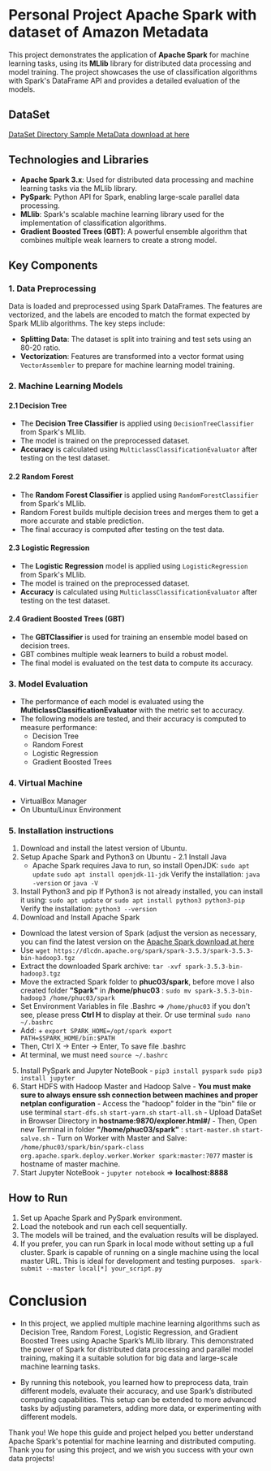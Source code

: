 
# Personal Project Apache Spark with dataset of Amazon Metadata

This project demonstrates the application of **Apache Spark** for machine learning tasks, using its **MLlib** library for distributed data processing and model training. The project showcases the use of classification algorithms with Spark's DataFrame API and provides a detailed evaluation of the models.

## DataSet
[DataSet Directory Sample MetaData download at here](https://nijianmo.github.io/amazon/index.html)


## Technologies and Libraries

- **Apache Spark 3.x**: Used for distributed data processing and machine learning tasks via the MLlib library.
- **PySpark**: Python API for Spark, enabling large-scale parallel data processing.
- **MLlib**: Spark's scalable machine learning library used for the implementation of classification algorithms.
- **Gradient Boosted Trees (GBT)**: A powerful ensemble algorithm that combines multiple weak learners to create a strong model.

## Key Components

### 1. Data Preprocessing
Data is loaded and preprocessed using Spark DataFrames. The features are vectorized, and the labels are encoded to match the format expected by Spark MLlib algorithms. The key steps include:
- **Splitting Data**: The dataset is split into training and test sets using an 80-20 ratio.
- **Vectorization**: Features are transformed into a vector format using `VectorAssembler` to prepare for machine learning model training.

### 2. Machine Learning Models

#### 2.1 Decision Tree
- The **Decision Tree Classifier** is applied using `DecisionTreeClassifier` from Spark's MLlib.
- The model is trained on the preprocessed dataset.
- **Accuracy** is calculated using `MulticlassClassificationEvaluator` after testing on the test dataset.

#### 2.2 Random Forest
- The **Random Forest Classifier** is applied using `RandomForestClassifier` from Spark's MLlib.
- Random Forest builds multiple decision trees and merges them to get a more accurate and stable prediction.
- The final accuracy is computed after testing on the test data.

#### 2.3 Logistic Regression
- The **Logistic Regression** model is applied using `LogisticRegression` from Spark's MLlib.
- The model is trained on the preprocessed dataset.
- **Accuracy** is calculated using `MulticlassClassificationEvaluator` after testing on the test dataset.

#### 2.4 Gradient Boosted Trees (GBT)
- The **GBTClassifier** is used for training an ensemble model based on decision trees.
- GBT combines multiple weak learners to build a robust model.
- The final model is evaluated on the test data to compute its accuracy.

### 3. Model Evaluation
- The performance of each model is evaluated using the **MulticlassClassificationEvaluator** with the metric set to accuracy.
- The following models are tested, and their accuracy is computed to measure performance:
  - Decision Tree
  - Random Forest
  - Logistic Regression
  - Gradient Boosted Trees

### 4. Virtual Machine
  - VirtualBox Manager
  - On Ubuntu/Linux Environment
  
### 5. Installation instructions
  1. Download and install the latest version of Ubuntu.
  2. Setup Apache Spark and Python3 on Ubuntu
    - 2.1 Install Java 
      + Apache Spark requires Java to run, so install OpenJDK:
        `sudo apt update`
        `sudo apt install openjdk-11-jdk`
    Verify the installation: `java -version` or `java -V`
  3. Install Python3 and pip
    If Python3 is not already installed, you can install it using:  `sudo apt update` or `sudo apt install python3 python3-pip`
    Verify the installation: `python3 --version`
  4. Download and Install Apache Spark
  - Download the latest version of Spark (adjust the version as necessary, you can find the latest version on the [Apache Spark download at here](https://dlcdn.apache.org/spark/spark-3.5.3/spark-3.5.3-bin-hadoop3.tgz)
  - Use `wget https://dlcdn.apache.org/spark/spark-3.5.3/spark-3.5.3-bin-hadoop3.tgz`
  - Extract the downloaded Spark archive: `tar -xvf spark-3.5.3-bin-hadoop3.tgz`
  - Move the extracted Spark folder to **phuc03/spark**, before move I also created folder **"Spark"** in **/home/phuc03** : `sudo mv spark-3.5.3-bin-hadoop3 /home/phuc03/spark`
  - Set Environment Variables in file .Bashrc => `/home/phuc03` if you don't see, please press **Ctrl H** to display at their. Or use terminal `sudo nano ~/.bashrc`
  - Add:
        + `export SPARK_HOME=/opt/spark
        export PATH=$SPARK_HOME/bin:$PATH`
  - Then, Ctrl X -> Enter -> Enter, To save file .bashrc
  - At terminal, we must need `source ~/.bashrc `
  5. Install PySpark and Jupyter NoteBook
    - `pip3 install pyspark`
    `sudo pip3 install jupyter`
  6. Start HDFS with Hadoop Master and Hadoop Salve
    - **You must make sure to always ensure ssh connection between machines and proper netplan configuration**
    - Access the "hadoop" folder in the "bin" file or use terminal `start-dfs.sh` `start-yarn.sh` `start-all.sh`
    - Upload DataSet in Browser Directory in **hostname:9870/explorer.html#/**
    - Then, Open new Terminal in folder **"/home/phuc03/spark"** : `start-master.sh` `start-salve.sh`
    - Turn on Worker with Master and Salve: `/home/phuc03/spark/bin/spark-class org.apache.spark.deploy.worker.Worker spark:master:7077` master is hostname of master machine.
  7. Start Jupyter NoteBook
    - `jupyter notebook` => **localhost:8888**
## How to Run
1. Set up Apache Spark and PySpark environment.
2. Load the notebook and run each cell sequentially.
3. The models will be trained, and the evaluation results will be displayed.
4. If you prefer, you can run Spark in local mode without setting up a full cluster. Spark is capable of running on a single machine using the local master URL. This is ideal for development and testing purposes.
   ` spark-submit --master local[*] your_script.py`
# Conclusion
  - In this project, we applied multiple machine learning algorithms such as Decision Tree, Random Forest, Logistic Regression, and Gradient Boosted Trees using Apache Spark’s MLlib library. This demonstrated the power of Spark for distributed data processing and parallel model training, making it a suitable solution for big data and large-scale machine learning tasks.

- By running this notebook, you learned how to preprocess data, train different models, evaluate their accuracy, and use Spark’s distributed computing capabilities. This setup can be extended to more advanced tasks by adjusting parameters, adding more data, or experimenting with different models.

Thank you!
We hope this guide and project helped you better understand Apache Spark's potential for machine learning and distributed computing. Thank you for using this project, and we wish you success with your own data projects!

